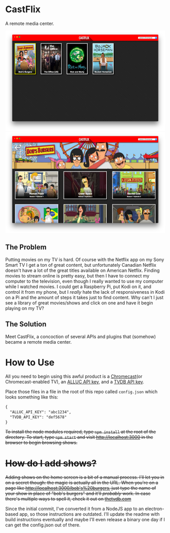 # CastFlix

A remote media center.

<div style="text-align: center;">
  <img src="https://raw.githubusercontent.com/abejfehr/CastFlix/master/screenshots/home.png" />
  <img src="https://raw.githubusercontent.com/abejfehr/CastFlix/master/screenshots/nothome.png" />
</div>

## The Problem

Putting movies on my TV is hard. Of course with the Netflix app on my Sony Smart TV I get a ton of great content, but unfortunately Canadian Netflix doesn't have a lot of the great titles available on American Netflix. Finding movies to stream online is pretty easy, but then I have to connect my computer to the television, even though I really wanted to use my computer while I watched movies. I could get a Raspberry Pi, put Kodi on it, and control it from my phone, but I _really_ hate the lack of responsiveness in Kodi on a Pi and the amount of steps it takes just to find content. Why can't I just see a library of great movies/shows and click on one and have it begin playing on my TV?

## The Solution

Meet CastFlix, a concoction of several APIs and plugins that (somehow) became a remote media center.

# How to Use

All you need to begin using this awful product is a [Chromecast](https://www.google.com/intl/en_ca/chromecast/)(or Chromecast-enabled TV), an [ALLUC API key](http://wiki.alluc.to/API), and a [TVDB API key](http://thetvdb.com/?tab=apiregister).

Place those files in a file in the root of this repo called `config.json` which looks something like this:

    {
      "ALLUC_API_KEY": "abc1234",
      "TVDB_API_KEY": "def5678"
    }

~~To install the node modules required, type `npm install` at the root of the directory. To start, type `npm start` and visit [http://localhost:3000](http://localhost:3000) in the browser to begin browsing shows.~~

# ~~How do I add shows?~~

~~Adding shows on the home screen is a bit of a manual process. I'll let you in on a secret though: the magic is actually all in the URL. When you're on a page like [http://localhost:3000/bob's%20burgers](http://localhost:3000/bob's%20burgers), just type the name of your show in place of "bob's burgers" and it'll _probably_ work. In case there's multiple ways to spell it, check it out on [thetvdb.com](http://thetvdb.com/)~~

Since the initial commit, I've converted it from a NodeJS app to an electron-based app, so those instructions are outdated. I'll update the readme with build instructions eventually and maybe I'll even release a binary one day if I can get the config.json out of there.
